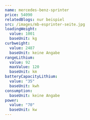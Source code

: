 ```yaml
---
name: mercedes-benz-sprinter
price: 54090
relatedBlogs: nur beispiel
src: /images/mb-esprinter-seite.jpg
loadingWeight:
  value: 1001
  baseUnit: kg
curbweight:
  value: 2487
  baseUnit: keine Angabe
rangeLithium:
  value: 92
  maxValue: 120
  baseUnit: km
batteryCapacityLithium:
  value: "35"
  baseUnit: kwh
consumption:
  baseUnit: keine Angabe
power:
  value: "70"
  baseUnit: kw
---
```

